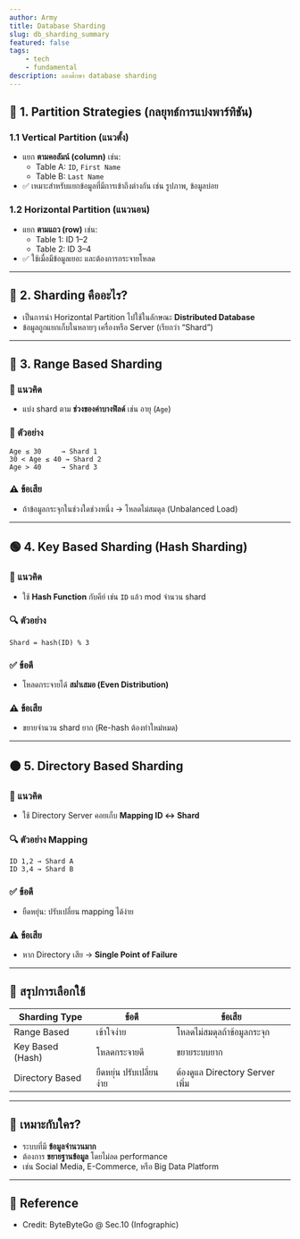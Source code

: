 ```yaml
---
author: Army
title: Database Sharding
slug: db_sharding_summary
featured: false
tags:
    - tech
    - fundamental
description: ลองศึกษา database sharding
---
```


## 🔷 1. Partition Strategies (กลยุทธ์การแบ่งพาร์ทิชัน)

### 1.1 Vertical Partition (แนวตั้ง)

- แยก **ตามคอลัมน์ (column)** เช่น:
    - Table A: `ID`, `First Name`
    - Table B: `Last Name`
- ✅ เหมาะสำหรับแยกข้อมูลที่มีการเข้าถึงต่างกัน เช่น รูปภาพ, ข้อมูลบ่อย

### 1.2 Horizontal Partition (แนวนอน)

- แยก **ตามแถว (row)** เช่น:
    - Table 1: ID 1–2
    - Table 2: ID 3–4
- ✅ ใช้เมื่อมีข้อมูลเยอะ และต้องการกระจายโหลด

---

## 🧩 2. Sharding คืออะไร?

- เป็นการนำ Horizontal Partition ไปใช้ในลักษณะ **Distributed Database**
- ข้อมูลถูกแยกเก็บในหลายๆ เครื่องหรือ Server (เรียกว่า “Shard”)

---

## 🔶 3. Range Based Sharding

### 🧠 แนวคิด

- แบ่ง shard ตาม **ช่วงของค่าบางฟิลด์** เช่น อายุ (`Age`)

### 🧪 ตัวอย่าง

```text
Age ≤ 30     → Shard 1
30 < Age ≤ 40 → Shard 2
Age > 40     → Shard 3
```

### ⚠️ ข้อเสีย

- ถ้าข้อมูลกระจุกในช่วงใดช่วงหนึ่ง → โหลดไม่สมดุล (Unbalanced Load)

---

## 🟢 4. Key Based Sharding (Hash Sharding)

### 🧠 แนวคิด

- ใช้ **Hash Function** กับคีย์ เช่น `ID` แล้ว mod จำนวน shard

### 🔍 ตัวอย่าง

```text
Shard = hash(ID) % 3
```

### ✅ ข้อดี

- โหลดกระจายได้ **สม่ำเสมอ (Even Distribution)**

### ⚠️ ข้อเสีย

- ขยายจำนวน shard ยาก (Re-hash ต้องทำใหม่หมด)

---

## 🟠 5. Directory Based Sharding

### 🧠 แนวคิด

- ใช้ Directory Server คอยเก็บ **Mapping ID ↔ Shard**

### 🔍 ตัวอย่าง Mapping

```text
ID 1,2 → Shard A
ID 3,4 → Shard B
```

### ✅ ข้อดี

- ยืดหยุ่น: ปรับเปลี่ยน mapping ได้ง่าย

### ⚠️ ข้อเสีย

- หาก Directory เสีย → **Single Point of Failure**

---

## 🧭 สรุปการเลือกใช้

| Sharding Type    | ข้อดี                    | ข้อเสีย                         |
| ---------------- | ------------------------ | ------------------------------- |
| Range Based      | เข้าใจง่าย               | โหลดไม่สมดุลถ้าข้อมูลกระจุก     |
| Key Based (Hash) | โหลดกระจายดี             | ขยายระบบยาก                     |
| Directory Based  | ยืดหยุ่น ปรับเปลี่ยนง่าย | ต้องดูแล Directory Server เพิ่ม |

---

## 🎯 เหมาะกับใคร?

- ระบบที่มี **ข้อมูลจำนวนมาก**
- ต้องการ **ขยายฐานข้อมูล** โดยไม่ลด performance
- เช่น Social Media, E-Commerce, หรือ Big Data Platform

---

## 📝 Reference

- Credit: ByteByteGo @ Sec.10 (Infographic)
